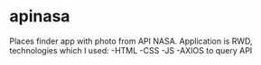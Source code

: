 # apinasa
Places finder app with photo from API NASA.
Application is RWD, technologies which I used: 
-HTML 
-CSS 
-JS 
-AXIOS to query API
